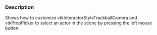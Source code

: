 ### Description

Shows how to customize vtkInteractorStyleTrackballCamera and vtkPropPicker to select an actor in the scene by pressing the left mouse button.
